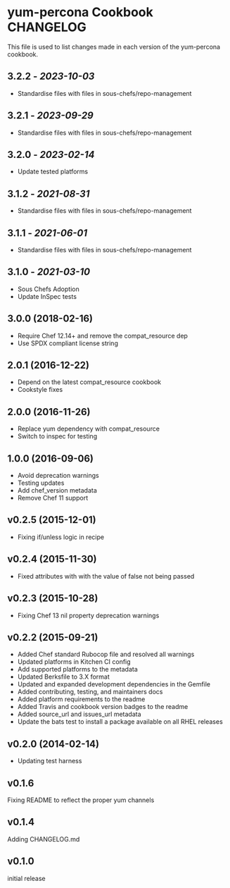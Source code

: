# yum-percona Cookbook CHANGELOG

This file is used to list changes made in each version of the yum-percona cookbook.

## 3.2.2 - *2023-10-03*

* Standardise files with files in sous-chefs/repo-management

## 3.2.1 - *2023-09-29*

* Standardise files with files in sous-chefs/repo-management

## 3.2.0 - *2023-02-14*

* Update tested platforms

## 3.1.2 - *2021-08-31*

* Standardise files with files in sous-chefs/repo-management

## 3.1.1 - *2021-06-01*

* Standardise files with files in sous-chefs/repo-management

## 3.1.0 - *2021-03-10*

* Sous Chefs Adoption
* Update InSpec tests

## 3.0.0 (2018-02-16)

* Require Chef 12.14+ and remove the compat_resource dep
* Use SPDX compliant license string

## 2.0.1 (2016-12-22)

* Depend on the latest compat_resource cookbook
* Cookstyle fixes

## 2.0.0 (2016-11-26)

* Replace yum dependency with compat_resource
* Switch to inspec for testing

## 1.0.0 (2016-09-06)

* Avoid deprecation warnings
* Testing updates
* Add chef_version metadata
* Remove Chef 11 support

## v0.2.5 (2015-12-01)

* Fixing if/unless logic in recipe

## v0.2.4 (2015-11-30)

* Fixed attributes with with the value of false not being passed

## v0.2.3 (2015-10-28)

* Fixing Chef 13 nil property deprecation warnings

## v0.2.2 (2015-09-21)

* Added Chef standard Rubocop file and resolved all warnings
* Updated platforms in Kitchen CI config
* Add supported platforms to the metadata
* Updated Berksfile to 3.X format
* Updated and expanded development dependencies in the Gemfile
* Added contributing, testing, and maintainers docs
* Added platform requirements to the readme
* Added Travis and cookbook version badges to the readme
* Added source_url and issues_url metadata
* Update the bats test to install a package available on all RHEL releases

## v0.2.0 (2014-02-14)

* Updating test harness

## v0.1.6

Fixing README to reflect the proper yum channels

## v0.1.4

Adding CHANGELOG.md

## v0.1.0

initial release
